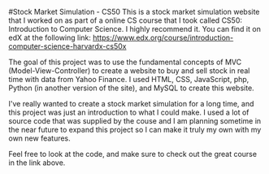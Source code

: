 #Stock Market Simulation - CS50
This is a stock market simulation website that I worked on as part of a online CS course that I 
took called CS50: Introduction to Computer Science. I highly recommend it. You can find it 
on edX at the following link: https://www.edx.org/course/introduction-computer-science-harvardx-cs50x

The goal of this project was to use the fundamental concepts of MVC (Model-View-Controller) to create a 
website to buy and sell stock in real time with data from Yahoo Finance. I used HTML, CSS, JavaScript, php,
Python (in another version of the site), and MySQL to create this website. 

I've really wanted to create a stock market simulation for a long time, and this project was just an introduction
to what I could make. I used a lot of source code that was supplied by the couse and I am planning sometime in 
the near future to expand this project so I can make it truly my own with my own new features. 

Feel free to look at the code, and make sure to check out the great course in the link above. 